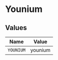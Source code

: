 # Younium


## Values

| Name      | Value     |
| --------- | --------- |
| `YOUNIUM` | younium   |